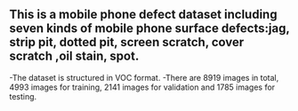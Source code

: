 ## This is a mobile phone defect dataset including seven kinds of mobile phone surface defects:jag, strip pit, dotted pit, screen scratch, cover scratch ,oil stain, spot.
-The dataset is structured in VOC format. 
-There are 8919 images in total, 4993 images for training, 2141 images for validation and 1785 images for testing.
